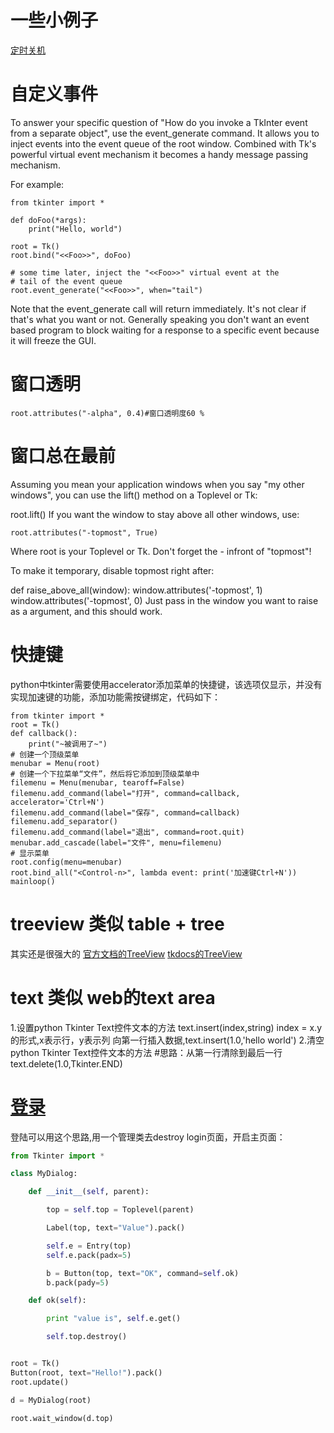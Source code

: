 
# 一些小例子
[定时关机](http://blog.csdn.net/cch1024/article/details/54603716)

# 自定义事件
To answer your specific question of "How do you invoke a TkInter event from a separate object", use the event_generate command. It allows you to inject events into the event queue of the root window. Combined with Tk's powerful virtual event mechanism it becomes a handy message passing mechanism.

For example:
```
from tkinter import *

def doFoo(*args):
    print("Hello, world")

root = Tk()
root.bind("<<Foo>>", doFoo)

# some time later, inject the "<<Foo>>" virtual event at the
# tail of the event queue
root.event_generate("<<Foo>>", when="tail")

```
Note that the event_generate call will return immediately. It's not clear if that's what you want or not. Generally speaking you don't want an event based program to block waiting for a response to a specific event because it will freeze the GUI.

# 窗口透明
```
root.attributes("-alpha", 0.4)#窗口透明度60 %
```

# 窗口总在最前
Assuming you mean your application windows when you say "my other windows", you can use the lift() method on a Toplevel or Tk:

root.lift()
If you want the window to stay above all other windows, use:

```
root.attributes("-topmost", True)
```
Where root is your Toplevel or Tk. Don't forget the - infront of "topmost"!

To make it temporary, disable topmost right after:

def raise_above_all(window):
    window.attributes('-topmost', 1)
    window.attributes('-topmost', 0)
Just pass in the window you want to raise as a argument, and this should work.

# 快捷键
python中tkinter需要使用accelerator添加菜单的快捷键，该选项仅显示，并没有实现加速键的功能，添加功能需按键绑定，代码如下：

```
from tkinter import *
root = Tk()
def callback():
    print("~被调用了~")
# 创建一个顶级菜单
menubar = Menu(root)
# 创建一个下拉菜单“文件”，然后将它添加到顶级菜单中
filemenu = Menu(menubar, tearoff=False)
filemenu.add_command(label="打开", command=callback, accelerator='Ctrl+N')
filemenu.add_command(label="保存", command=callback)
filemenu.add_separator()
filemenu.add_command(label="退出", command=root.quit)
menubar.add_cascade(label="文件", menu=filemenu)
# 显示菜单
root.config(menu=menubar)
root.bind_all("<Control-n>", lambda event: print('加速键Ctrl+N'))
mainloop()
```


# treeview 类似 table + tree
其实还是很强大的
[官方文档的TreeView](https://docs.python.org/2.7/library/ttk.html#treeview)
[tkdocs的TreeView](http://www.tkdocs.com/tutorial/tree.html)

# text 类似 web的text area
1.设置python Tkinter Text控件文本的方法
   text.insert(index,string)  index = x.y的形式,x表示行，y表示列
   向第一行插入数据,text.insert(1.0,'hello world')
2.清空python Tkinter Text控件文本的方法
  #思路：从第一行清除到最后一行
             text.delete(1.0,Tkinter.END)

# [登录](http://blog.csdn.net/bnanoou/article/details/38515083)

登陆可以用这个思路,用一个管理类去destroy login页面，开启主页面：
```python
from Tkinter import *

class MyDialog:

    def __init__(self, parent):

        top = self.top = Toplevel(parent)

        Label(top, text="Value").pack()

        self.e = Entry(top)
        self.e.pack(padx=5)

        b = Button(top, text="OK", command=self.ok)
        b.pack(pady=5)

    def ok(self):

        print "value is", self.e.get()

        self.top.destroy()


root = Tk()
Button(root, text="Hello!").pack()
root.update()

d = MyDialog(root)

root.wait_window(d.top)
```
